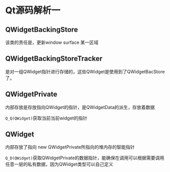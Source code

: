 # Qt源码解析一

## QWidgetBackingStore

该类的责任是，更新window surface 某一区域

## QWidgetBackingStoreTracker

是对一组QWidget指针进行存储的，这些QWidget是使用到了QWidgetBacStore了。

## QWidgetPrivate

内部存放是存放指向QWidget的指针，是QWidgetData的派生，存放着数据

`Q_Q(QWidget)`获取当前当前widget的指针

## QWidget

内部存放了指向 new QWidgetPrivate所指向的堆内存的智能指针

`Q_D(QWidget)`获取QWidgetPrivate的数据指针，能确保在调用可以根据需要调用任意一层的私有数据，因为QWidget类型可以自己定义

